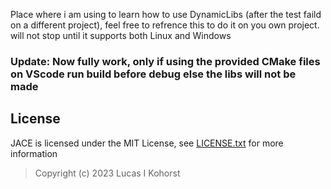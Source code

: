 Place where i am using to learn how to use DynamicLibs (after the test faild on a different project), feel free to refrence this to do it on you own project.
will not stop until it supports both Linux and Windows

### Update: Now fully work, only if using the provided CMake files on VScode run build before debug else the libs will not be made

## License
JACE is licensed under the MIT License, see [LICENSE.txt](https://github.com/Hedge239/JACE/blob/Latest-Dev/LICENSE.txt) for more information
> Copyright (c) 2023 Lucas I Kohorst
